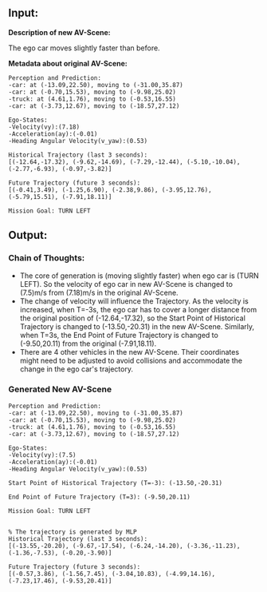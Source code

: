 ## Input:

**Description of new AV-Scene:**

The ego car moves slightly faster than before.

**Metadata about original AV-Scene:**

```
Perception and Prediction:
-car: at (-13.09,22.50), moving to (-31.00,35.87)
-car: at (-0.70,15.53), moving to (-9.98,25.02)
-truck: at (4.61,1.76), moving to (-0.53,16.55)
-car: at (-3.73,12.67), moving to (-18.57,27.12)

Ego-States:
-Velocity(vy):(7.18)
-Acceleration(ay):(-0.01)
-Heading Angular Velocity(v_yaw):(0.53)

Historical Trajectory (last 3 seconds):
[(-12.64,-17.32), (-9.62,-14.69), (-7.29,-12.44), (-5.10,-10.04), (-2.77,-6.93), (-0.97,-3.82)]

Future Trajectory (future 3 seconds):
[(-0.41,3.49), (-1.25,6.90), (-2.38,9.86), (-3.95,12.76), (-5.79,15.51), (-7.91,18.11)]

Mission Goal: TURN LEFT
```

## Output:

### Chain of Thoughts:
- The core of generation is (moving slightly faster) when ego car is (TURN LEFT). So the velocity of ego car in new AV-Scene is changed to (7.5)m/s from (7.18)m/s in the original AV-Scene. 
- The change of velocity will influence the Trajectory. As the velocity is increased, when T=-3s, the ego car has to cover a longer distance from the original position of (-12.64,-17.32), so the Start Point of Historical Trajectory is changed to (-13.50,-20.31) in the new AV-Scene. Similarly, when T=3s, the End Point of Future Trajectory is changed to (-9.50,20.11) from the original (-7.91,18.11). 
- There are 4 other vehicles in the new AV-Scene. Their coordinates might need to be adjusted to avoid collisions and accommodate the change in the ego car's trajectory. 

### Generated New AV-Scene
```
Perception and Prediction:
-car: at (-13.09,22.50), moving to (-31.00,35.87)
-car: at (-0.70,15.53), moving to (-9.98,25.02)
-truck: at (4.61,1.76), moving to (-0.53,16.55)
-car: at (-3.73,12.67), moving to (-18.57,27.12)

Ego-States:
-Velocity(vy):(7.5)
-Acceleration(ay):(-0.01)
-Heading Angular Velocity(v_yaw):(0.53)

Start Point of Historical Trajectory (T=-3): (-13.50,-20.31)

End Point of Future Trajectory (T=3): (-9.50,20.11)

Mission Goal: TURN LEFT


% The trajectory is generated by MLP
Historical Trajectory (last 3 seconds):
[(-13.55,-20.20), (-9.67,-17.54), (-6.24,-14.20), (-3.36,-11.23), (-1.36,-7.53), (-0.20,-3.90)]

Future Trajectory (future 3 seconds):
[(-0.57,3.86), (-1.56,7.45), (-3.04,10.83), (-4.99,14.16), (-7.23,17.46), (-9.53,20.41)]
```


